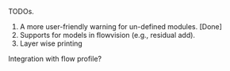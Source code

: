 TODOs.

1. A more user-friendly warning for un-defined modules. [Done]
2. Supports for models in flowvision (e.g., residual add).
3. Layer wise printing

Integration with flow profile?